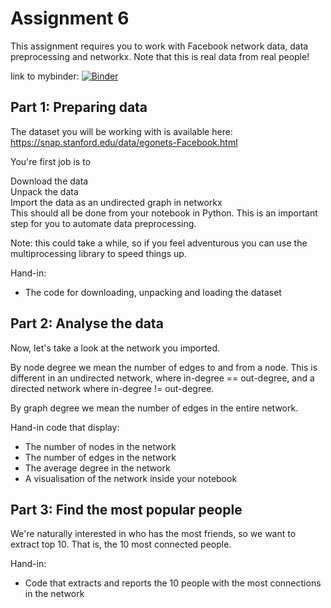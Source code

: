 # Assignment 6
This assignment requires you to work with Facebook network data, data preprocessing and networkx. Note that this is real data from real people!

link to mybinder: [![Binder](https://mybinder.org/badge_logo.svg)](https://mybinder.org/v2/gh/cba-dat-sem4-python-group/Assignment-6/master?filepath=Assignment-6.ipynb)

## Part 1: Preparing data
The dataset you will be working with is available here: https://snap.stanford.edu/data/egonets-Facebook.html

You're first job is to

Download the data  
Unpack the data  
Import the data as an undirected graph in networkx  
This should all be done from your notebook in Python. This is an important step for you to automate data preprocessing.

Note: this could take a while, so if you feel adventurous you can use the multiprocessing library to speed things up.

Hand-in:
- The code for downloading, unpacking and loading the dataset

## Part 2: Analyse the data
Now, let's take a look at the network you imported.

By node degree we mean the number of edges to and from a node. This is different in an undirected network, where in-degree == out-degree, and a directed network where in-degree != out-degree.

By graph degree we mean the number of edges in the entire network.

Hand-in code that display:
- The number of nodes in the network
- The number of edges in the network
- The average degree in the network
- A visualisation of the network inside your notebook

## Part 3: Find the most popular people
We're naturally interested in who has the most friends, so we want to extract top 10. That is, the 10 most connected people.

Hand-in:
- Code that extracts and reports the 10 people with the most connections in the network
